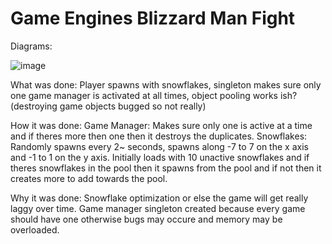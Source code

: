 # Game Engines Blizzard Man Fight
 
Diagrams:

![image](https://github.com/user-attachments/assets/9fa4db69-5bd7-4b45-8b78-12ef13a32e2c)

What was done:
Player spawns with snowflakes, singleton makes sure only one game manager is activated at all times, object pooling works ish? (destroying game objects bugged so not really)

How it was done:
Game Manager: Makes sure only one is active at a time and if theres more then one then it destroys the duplicates.
Snowflakes: Randomly spawns every 2~ seconds, spawns along -7 to 7 on the x axis and -1 to 1 on the y axis. Initially loads with 10 unactive snowflakes and if theres snowflakes in the pool then it spawns from the pool and if not then it creates more to add towards the pool.

Why it was done:
Snowflake optimization or else the game will get really laggy over time.
Game manager singleton created because every game should have one otherwise bugs may occure and memory may be overloaded.
